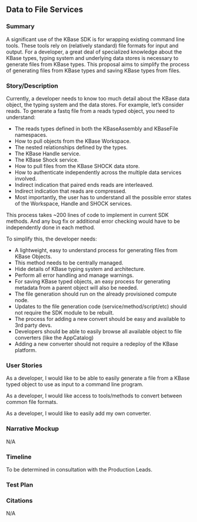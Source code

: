 ## Data to File Services

### Summary
A significant use of the KBase SDK is for wrapping existing command line tools. These tools rely on (relatively standard) file formats for input and output. For a developer, a great deal of specialized knowledge about the KBase types, typing system and underlying data stores is necessary to generate files from KBase types. This proposal aims to simplify the process of generating files from KBase types and saving KBase types from files.

### Story/Description
Currently, a developer needs to know too much detail about the KBase data object, the typing system and the data stores. For example, let’s consider reads. To generate a fastq file from a reads typed object, you need to understand: 

* The reads types defined in both the KBaseAssembly and KBaseFile namespaces. 
* How to pull objects from the KBase Workspace. 
* The nested relationships defined by the types.
* The KBase Handle service.
* The KBase Shock service.
* How to pull files from the KBase SHOCK data store.
* How to authenticate independently across the multiple data services involved.
* Indirect indication that paired ends reads are interleaved.
* Indirect indication that reads are compressed.
* Most importantly, the user has to understand all the possible error states of the Workspace, Handle and SHOCK services.

This process takes ~200 lines of code to implement in current SDK methods. And any bug fix or additional error checking would have to be independently done in each method. 

To simplify this, the developer needs: 

* A lightweight, easy to understand process for generating files from KBase Objects. 
* This method needs to be centrally managed. 
* Hide details of KBase typing system and architecture. 
* Perform all error handling and manage warnings. 
* For saving KBase typed objects, an easy process for generating metadata from a parent object will also be needed.
* The file generation should run on the already provisioned compute node.
* Updates to the file generation code (service/method/script/etc) should not require the SDK module to be rebuilt.
* The process for adding a new convert should be easy and available to 3rd party devs.
* Developers should be able to easily browse all available object to file converters (like the AppCatalog)
* Adding a new converter should not require a redeploy of the KBase platform.


### User Stories
As a developer, I would like to be able to easily generate a file from a KBase typed object to use as input to a command line program.

As a developer, I would like access to tools/methods to convert between common file formats.

As a developer, I would like to easily add my own converter. 

### Narrative Mockup
N/A

### Timeline
To be determined in consultation with the Production Leads.

### Test Plan


### Citations
N/A

